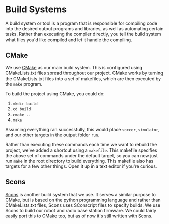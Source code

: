 
# Build Systems

A build system or tool is a program that is responsible for compiling code into the desired output programs and libraries, as well as automating certain tasks.  Rather than executing the compiler directly, you tell the build system what files you'd like compiled and let it handle the compiling.


## CMake

We use [CMake](http://www.cmake.org/) as our main build system.  This is configured using CMakeLists.txt files spread throughout our project.  CMake works by turning the CMakeLists.txt files into a set of makefiles, which are then executed by the `make` program.

To build the project using CMake, you could do:

1. `mkdir build`
1. `cd build`
1. `cmake ..`
1. `make`

Assuming everything ran successfully, this would place `soccer`, `simulator`, and our other targets in the output folder `run`.

Rather than executing these commands each time we want to rebuild the project, we've added a shortcut using a `makefile`.  This makefile specifies the above set of commands under the default target, so you can now just run `make` in the root directory to build everything.  This makefile also has targets for a few other things.  Open it up in a text editor if you're curious.


## Scons

[Scons](http://scons.org) is another build system that we use.  It serves a similar purpose to CMake, but is based on the python programming language and rather than CMakeLists.txt files, Scons uses SConscript files to specify builds.  We use Scons to build our robot and radio base station firmware.  We could fairly easily port this to CMake too, but as of now it's still written with Scons.
